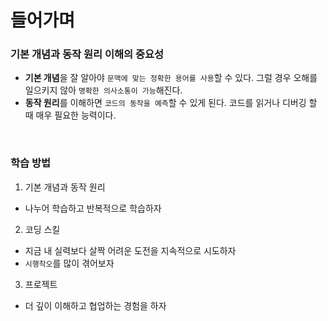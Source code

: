# 들어가며

### 기본 개념과 동작 원리 이해의 중요성
- **기본 개념**을 잘 알아야 `문맥에 맞는 정확한 용어를 사용`할 수 있다. 그럴 경우 오해를 일으키지 않아 `명확한 의사소통이 가능`해진다. 
- **동작 원리**를 이해하면 `코드의 동작을 예측`할 수 있게 된다. 코드를 읽거나 디버깅 할 때 매우 필요한 능력이다. 
<br/>

### 학습 방법
1. 기본 개념과 동작 원리
  - 나누어 학습하고 반복적으로 학습하자
2. 코딩 스킬
  - 지금 내 실력보다 살짝 어려운 도전을 지속적으로 시도하자
  - `시행착오`를 많이 겪어보자
3. 프로젝트
  - 더 깊이 이해하고 협업하는 경험을 하자
<br/>
<br/>
<br/>
